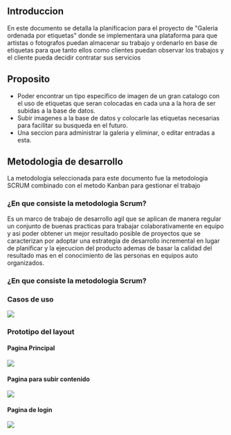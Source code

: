 
## Introduccion 
En este documento se detalla la planificacion para el proyecto de "Galeria ordenada por etiquetas" donde se implementara una plataforma para que artistas o fotografos puedan almacenar su trabajo y ordenarlo en base de etiquetas para que tanto ellos como clientes puedan observar los trabajos y el cliente pueda decidir contratar sus servicios

## Proposito
* Poder encontrar un tipo especifico de imagen de un gran catalogo con el uso de etiquetas que seran colocadas en cada una a la hora de ser subidas a la base de datos.
* Subir imagenes a la base de datos y colocarle las etiquetas necesarias para facilitar su busqueda en el futuro.
* Una seccion para administrar la galeria y eliminar, o editar entradas a esta.

## Metodologia de desarrollo
La metodologia seleccionada para este documento fue la metodologia SCRUM combinado con el metodo Kanban para gestionar el trabajo

### ¿En que consiste la metodologia Scrum?
Es un marco de trabajo de desarrollo agil que se aplican de manera regular un conjunto de buenas practicas para trabajar colaborativamente en equipo y asi poder obtener un mejor resultado posible de proyectos que se caracterizan por adoptar una estrategia de desarrollo incremental en lugar de planificar y la ejecucion del producto ademas de basar la calidad del resultado mas en el conocimiento de las personas en equipos auto organizados.

### ¿En que consiste la metodologia Scrum?


### Casos de uso
![](https://files.catbox.moe/q9g6xj.png)

### Prototipo del layout
#### Pagina Principal
![](https://files.catbox.moe/58jhhk.png)

#### Pagina para subir contenido
![](https://files.catbox.moe/58jhhk.png)

#### Pagina de login
![](https://files.catbox.moe/fuqyl8.png)
